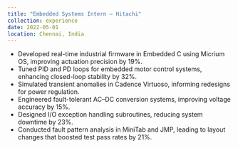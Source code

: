 ```yaml
---
title: "Embedded Systems Intern – Hitachi"
collection: experience
date: 2022-05-01
location: Chennai, India
---
```


- Developed real-time industrial firmware in Embedded C using Micrium OS, improving actuation precision by 19%.
- Tuned PID and PD loops for embedded motor control systems, enhancing closed-loop stability by 32%.
- Simulated transient anomalies in Cadence Virtuoso, informing redesigns for power regulation.
- Engineered fault-tolerant AC–DC conversion systems, improving voltage accuracy by 15%.
- Designed I/O exception handling subroutines, reducing system downtime by 23%.
- Conducted fault pattern analysis in MiniTab and JMP, leading to layout changes that boosted test pass rates by 21%.
